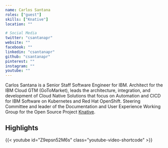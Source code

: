 ```yaml
---
name: Carlos Santana
roles: ["guest"]
skills: ["Knative"]
location: ""

# Social Media
twitter: "csantanapr"
website: ""
facebook: ""
linkedin: "csantanapr"
github: "csantanapr"
pinterest: ""
instagram: ""
youtube: ""
---
```


Carlos Santana is a Senior Staff Software Engineer for IBM. Architect for the IBM Cloud GTM 
(GoToMarket), leads the architecture, integration, and development of Cloud Native Solutions 
that focus on Automation and CICD for IBM Software on Kubernetes and Red Hat OpenShift. 
Steering Committee and leader of the Documentation and User Experience Working Group for the 
Open Source Project [Knative](https://knative.dev/).

<!--more-->

## Highlights

{{< youtube id="Z9epsn52M6s" class="youtube-video-shortcode" >}}
